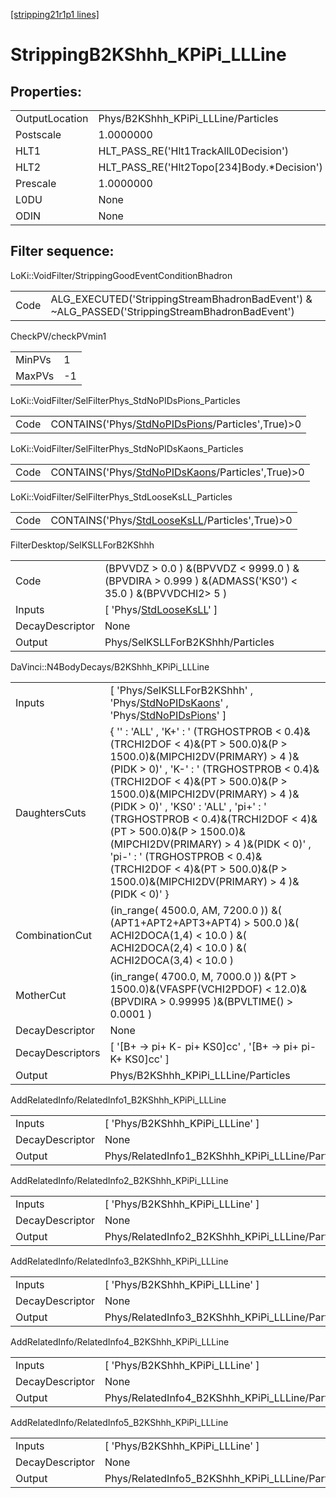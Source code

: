 [[stripping21r1p1 lines]](./stripping21r1p1-index)

# StrippingB2KShhh_KPiPi_LLLine

## Properties:

|                |                                               |
|----------------|-----------------------------------------------|
| OutputLocation | Phys/B2KShhh_KPiPi_LLLine/Particles           |
| Postscale      | 1.0000000                                     |
| HLT1           | HLT_PASS_RE('Hlt1TrackAllL0Decision')         |
| HLT2           | HLT_PASS_RE('Hlt2Topo[234]Body.\*Decision') |
| Prescale       | 1.0000000                                     |
| L0DU           | None                                          |
| ODIN           | None                                          |

## Filter sequence:

LoKi::VoidFilter/StrippingGoodEventConditionBhadron

|      |                                                                                                |
|------|------------------------------------------------------------------------------------------------|
| Code | ALG_EXECUTED('StrippingStreamBhadronBadEvent') & ~ALG_PASSED('StrippingStreamBhadronBadEvent') |

CheckPV/checkPVmin1

|        |     |
|--------|-----|
| MinPVs | 1   |
| MaxPVs | -1  |

LoKi::VoidFilter/SelFilterPhys_StdNoPIDsPions_Particles

|      |                                                                                                       |
|------|-------------------------------------------------------------------------------------------------------|
| Code | CONTAINS('Phys/[StdNoPIDsPions](./stripping21r1p1-commonparticles-stdnopidspions)/Particles',True)\>0 |

LoKi::VoidFilter/SelFilterPhys_StdNoPIDsKaons_Particles

|      |                                                                                                       |
|------|-------------------------------------------------------------------------------------------------------|
| Code | CONTAINS('Phys/[StdNoPIDsKaons](./stripping21r1p1-commonparticles-stdnopidskaons)/Particles',True)\>0 |

LoKi::VoidFilter/SelFilterPhys_StdLooseKsLL_Particles

|      |                                                                                                   |
|------|---------------------------------------------------------------------------------------------------|
| Code | CONTAINS('Phys/[StdLooseKsLL](./stripping21r1p1-commonparticles-stdlooseksll)/Particles',True)\>0 |

FilterDesktop/SelKSLLForB2KShhh

|                 |                                                                                                        |
|-----------------|--------------------------------------------------------------------------------------------------------|
| Code            | (BPVVDZ \> 0.0 ) &(BPVVDZ \< 9999.0 ) &(BPVDIRA \> 0.999 ) &(ADMASS('KS0') \< 35.0 ) &(BPVVDCHI2\> 5 ) |
| Inputs          | [ 'Phys/[StdLooseKsLL](./stripping21r1p1-commonparticles-stdlooseksll)' ]                            |
| DecayDescriptor | None                                                                                                   |
| Output          | Phys/SelKSLLForB2KShhh/Particles                                                                       |

DaVinci::N4BodyDecays/B2KShhh_KPiPi_LLLine

|                  |                                                                                                                                                                                                                                                                                                                                                                                                                                                                                                                      |
|------------------|----------------------------------------------------------------------------------------------------------------------------------------------------------------------------------------------------------------------------------------------------------------------------------------------------------------------------------------------------------------------------------------------------------------------------------------------------------------------------------------------------------------------|
| Inputs           | [ 'Phys/SelKSLLForB2KShhh' , 'Phys/[StdNoPIDsKaons](./stripping21r1p1-commonparticles-stdnopidskaons)' , 'Phys/[StdNoPIDsPions](./stripping21r1p1-commonparticles-stdnopidspions)' ]                                                                                                                                                                                                                                                                                                                               |
| DaughtersCuts    | { '' : 'ALL' , 'K+' : ' (TRGHOSTPROB \< 0.4)&(TRCHI2DOF \< 4)&(PT \> 500.0)&(P \> 1500.0)&(MIPCHI2DV(PRIMARY) \> 4 )&(PIDK \> 0)' , 'K-' : ' (TRGHOSTPROB \< 0.4)&(TRCHI2DOF \< 4)&(PT \> 500.0)&(P \> 1500.0)&(MIPCHI2DV(PRIMARY) \> 4 )&(PIDK \> 0)' , 'KS0' : 'ALL' , 'pi+' : ' (TRGHOSTPROB \< 0.4)&(TRCHI2DOF \< 4)&(PT \> 500.0)&(P \> 1500.0)&(MIPCHI2DV(PRIMARY) \> 4 )&(PIDK \< 0)' , 'pi-' : ' (TRGHOSTPROB \< 0.4)&(TRCHI2DOF \< 4)&(PT \> 500.0)&(P \> 1500.0)&(MIPCHI2DV(PRIMARY) \> 4 )&(PIDK \< 0)' } |
| CombinationCut   | (in_range( 4500.0, AM, 7200.0 )) &( (APT1+APT2+APT3+APT4) \> 500.0 )&( ACHI2DOCA(1,4) \< 10.0 ) &( ACHI2DOCA(2,4) \< 10.0 ) &( ACHI2DOCA(3,4) \< 10.0 )                                                                                                                                                                                                                                                                                                                                                              |
| MotherCut        | (in_range( 4700.0, M, 7000.0 )) &(PT \> 1500.0)&(VFASPF(VCHI2PDOF) \< 12.0)&(BPVDIRA \> 0.99995 )&(BPVLTIME() \> 0.0001 )                                                                                                                                                                                                                                                                                                                                                                                            |
| DecayDescriptor  | None                                                                                                                                                                                                                                                                                                                                                                                                                                                                                                                 |
| DecayDescriptors | [ '[B+ -\> pi+ K- pi+ KS0]cc' , '[B+ -\> pi+ pi- K+ KS0]cc' ]                                                                                                                                                                                                                                                                                                                                                                                                                                                  |
| Output           | Phys/B2KShhh_KPiPi_LLLine/Particles                                                                                                                                                                                                                                                                                                                                                                                                                                                                                  |

AddRelatedInfo/RelatedInfo1_B2KShhh_KPiPi_LLLine

|                 |                                                  |
|-----------------|--------------------------------------------------|
| Inputs          | [ 'Phys/B2KShhh_KPiPi_LLLine' ]                |
| DecayDescriptor | None                                             |
| Output          | Phys/RelatedInfo1_B2KShhh_KPiPi_LLLine/Particles |

AddRelatedInfo/RelatedInfo2_B2KShhh_KPiPi_LLLine

|                 |                                                  |
|-----------------|--------------------------------------------------|
| Inputs          | [ 'Phys/B2KShhh_KPiPi_LLLine' ]                |
| DecayDescriptor | None                                             |
| Output          | Phys/RelatedInfo2_B2KShhh_KPiPi_LLLine/Particles |

AddRelatedInfo/RelatedInfo3_B2KShhh_KPiPi_LLLine

|                 |                                                  |
|-----------------|--------------------------------------------------|
| Inputs          | [ 'Phys/B2KShhh_KPiPi_LLLine' ]                |
| DecayDescriptor | None                                             |
| Output          | Phys/RelatedInfo3_B2KShhh_KPiPi_LLLine/Particles |

AddRelatedInfo/RelatedInfo4_B2KShhh_KPiPi_LLLine

|                 |                                                  |
|-----------------|--------------------------------------------------|
| Inputs          | [ 'Phys/B2KShhh_KPiPi_LLLine' ]                |
| DecayDescriptor | None                                             |
| Output          | Phys/RelatedInfo4_B2KShhh_KPiPi_LLLine/Particles |

AddRelatedInfo/RelatedInfo5_B2KShhh_KPiPi_LLLine

|                 |                                                  |
|-----------------|--------------------------------------------------|
| Inputs          | [ 'Phys/B2KShhh_KPiPi_LLLine' ]                |
| DecayDescriptor | None                                             |
| Output          | Phys/RelatedInfo5_B2KShhh_KPiPi_LLLine/Particles |
